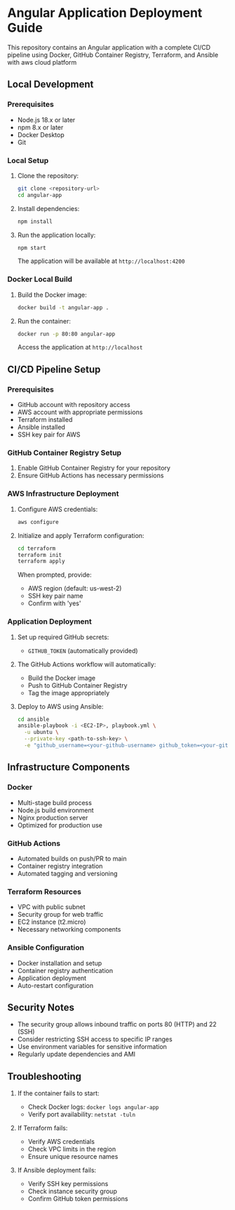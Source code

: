 # Angular Application Deployment Guide

This repository contains an Angular application with a complete CI/CD pipeline using Docker, GitHub Container Registry, Terraform, and Ansible with aws cloud platform

## Local Development

### Prerequisites
- Node.js 18.x or later
- npm 8.x or later
- Docker Desktop
- Git

### Local Setup
1. Clone the repository:
   ```bash
   git clone <repository-url>
   cd angular-app
   ```

2. Install dependencies:
   ```bash
   npm install
   ```

3. Run the application locally:
   ```bash
   npm start
   ```
   The application will be available at `http://localhost:4200`

### Docker Local Build
1. Build the Docker image:
   ```bash
   docker build -t angular-app .
   ```

2. Run the container:
   ```bash
   docker run -p 80:80 angular-app
   ```
   Access the application at `http://localhost`

## CI/CD Pipeline Setup

### Prerequisites
- GitHub account with repository access
- AWS account with appropriate permissions
- Terraform installed
- Ansible installed
- SSH key pair for AWS

### GitHub Container Registry Setup
1. Enable GitHub Container Registry for your repository
2. Ensure GitHub Actions has necessary permissions

### AWS Infrastructure Deployment
1. Configure AWS credentials:
   ```bash
   aws configure
   ```

2. Initialize and apply Terraform configuration:
   ```bash
   cd terraform
   terraform init
   terraform apply
   ```
   When prompted, provide:
   - AWS region (default: us-west-2)
   - SSH key pair name
   - Confirm with 'yes'

### Application Deployment
1. Set up required GitHub secrets:
   - `GITHUB_TOKEN` (automatically provided)

2. The GitHub Actions workflow will automatically:
   - Build the Docker image
   - Push to GitHub Container Registry
   - Tag the image appropriately

3. Deploy to AWS using Ansible:
   ```bash
   cd ansible
   ansible-playbook -i <EC2-IP>, playbook.yml \
     -u ubuntu \
     --private-key <path-to-ssh-key> \
     -e "github_username=<your-github-username> github_token=<your-github-pat>"
   ```

## Infrastructure Components

### Docker
- Multi-stage build process
- Node.js build environment
- Nginx production server
- Optimized for production use

### GitHub Actions
- Automated builds on push/PR to main
- Container registry integration
- Automated tagging and versioning

### Terraform Resources
- VPC with public subnet
- Security group for web traffic
- EC2 instance (t2.micro)
- Necessary networking components

### Ansible Configuration
- Docker installation and setup
- Container registry authentication
- Application deployment
- Auto-restart configuration

## Security Notes
- The security group allows inbound traffic on ports 80 (HTTP) and 22 (SSH)
- Consider restricting SSH access to specific IP ranges
- Use environment variables for sensitive information
- Regularly update dependencies and AMI

## Troubleshooting
1. If the container fails to start:
   - Check Docker logs: `docker logs angular-app`
   - Verify port availability: `netstat -tuln`

2. If Terraform fails:
   - Verify AWS credentials
   - Check VPC limits in the region
   - Ensure unique resource names

3. If Ansible deployment fails:
   - Verify SSH key permissions
   - Check instance security group
   - Confirm GitHub token permissions

